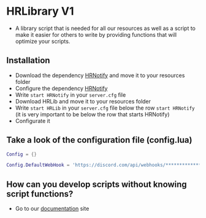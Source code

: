 # HRLibrary V1
- A library script that is needed for all our resources as well as a script to make it easier for others to write by providing functions that will optimize your scripts.

## Installation
- Download the dependency [HRNotify](https://github.com/HRScripts/HRNotify) and move it to your resources folder
- Configure the dependency [HRNotify](https://github.com/HRScripts/HRNotify)
- Write `start HRNotify` in your `server.cfg` file
- Download HRLib and move it to your resources folder
- Write `start HRLib` in your `server.cfg` file below the row `start HRNotify` (it is very important to be below the row that starts HRNotify)
- Configurate it
 
## Take a look of the configuration file (config.lua)
```lua
Config = {}

Config.DefaultWebHook = 'https://discord.com/api/webhooks/********************' -- Default webhook URL for the `HRLib.DiscordMsg` function (not required)
```


## How can you develop scripts without knowing script functions?
- Go to our [documentation](https://hrscripts.gitbook.io/hrscripts-documentation) site
